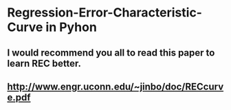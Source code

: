 # Regression-Error-Characteristic-Curve in Pyhon

## I would recommend you all to read this paper to learn REC better.
## http://www.engr.uconn.edu/~jinbo/doc/RECcurve.pdf
